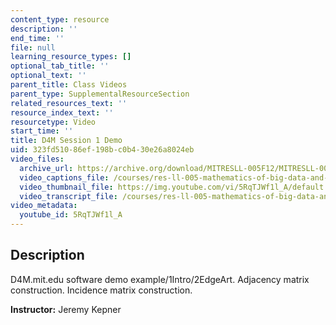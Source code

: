 ```yaml
---
content_type: resource
description: ''
end_time: ''
file: null
learning_resource_types: []
optional_tab_title: ''
optional_text: ''
parent_title: Class Videos
parent_type: SupplementalResourceSection
related_resources_text: ''
resource_index_text: ''
resourcetype: Video
start_time: ''
title: D4M Session 1 Demo
uid: 323fd510-86ef-198b-c0b4-30e26a8024eb
video_files:
  archive_url: https://archive.org/download/MITRESLL-005F12/MITRESLL-005F12_L01_Demo_300k.mp4
  video_captions_file: /courses/res-ll-005-mathematics-of-big-data-and-machine-learning-january-iap-2020/fa478c1f15125006a7993b6377bc0485_5RqTJWf1l_A.vtt
  video_thumbnail_file: https://img.youtube.com/vi/5RqTJWf1l_A/default.jpg
  video_transcript_file: /courses/res-ll-005-mathematics-of-big-data-and-machine-learning-january-iap-2020/96b5fb53e95d7a96cc5fcf4c57fd5ee8_5RqTJWf1l_A.pdf
video_metadata:
  youtube_id: 5RqTJWf1l_A
---
```


Description
-----------

D4M.mit.edu software demo example/1Intro/2EdgeArt. Adjacency matrix construction. Incidence matrix construction.

**Instructor:** Jeremy Kepner